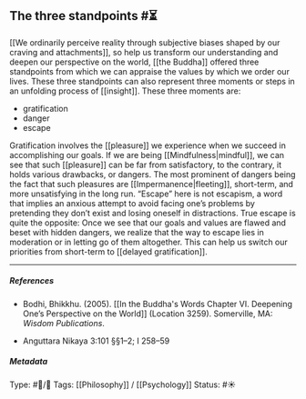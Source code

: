 ## The three standpoints  #⏳ 

[[We ordinarily perceive reality through subjective biases shaped by our craving and attachments]], so help us transform our understanding and deepen our perspective on the world, [[the Buddha]] offered three standpoints from which we can appraise the values by which we order our lives. These three standpoints can also represent three moments or steps in an unfolding process of [[insight]]. These three moments are: 

- gratification
- danger
- escape

Gratification involves the [[pleasure]] we experience when we succeed in accomplishing our goals. If we are being [[Mindfulness|mindful]], we can see that such [[pleasure]] can be far from satisfactory, to the contrary, it holds various drawbacks, or dangers. The most prominent of dangers being the fact that such pleasures are [[Impermanence|fleeting]], short-term, and more unsatisfying in the long run. “Escape” here is not escapism, a word that implies an anxious attempt to avoid facing one’s problems by pretending they don’t exist and losing oneself in distractions. True escape is quite the opposite: Once we see that our goals and values are flawed and beset with hidden dangers, we realize that the way to escape lies in moderation or in letting go of them altogether. This can help us switch our priorities from short-term to [[delayed gratification]].

___

##### References

- Bodhi, Bhikkhu. (2005). [[In the Buddha's Words Chapter VI. Deepening One’s Perspective on the World]]   (Location 3259). Somerville, MA: _Wisdom Publications_.

- Anguttara Nikaya 3:101 §§1–2; I 258–59

##### Metadata

Type: #🔵/🔵 
Tags: [[Philosophy]] / [[Psychology]]
Status: #☀️ 